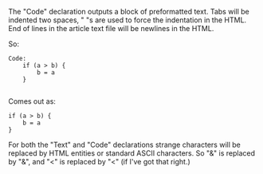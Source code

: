 The "Code" declaration outputs a block of preformatted text.  Tabs will be indented
two spaces, "&nbsp;"s are used to force the indentation in the HTML.  End of lines
in the article text file will be newlines in the HTML.

So:

~~~
Code:
	if (a > b) {
		b = a
	}
	
~~~
Comes out as:

~~~
if (a > b) {
	b = a
}

~~~
For both the "Text" and "Code" declarations strange characters will be replaced by
HTML entities or standard ASCII characters.  So "&" is replaced by "&amp;", and
"<" is replaced by "&lt;" (if I've got that right.)
